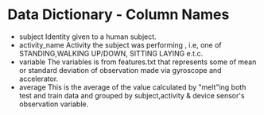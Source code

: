  Data Dictionary - Column Names
==================================
 
 - subject
	Identity given to a human subject.
 - activity_name
	Activity the subject was performing , i.e, one of STANDING,WALKING UP/DOWN, SITTING LAYING e.t.c.
 - variable
	The variables is from features.txt that represents some of mean or standard deviation of observation made via gyroscope and accelerator.
 - average
	This is the average of the value calculated by "melt"ing both test and train data and grouped by subject,activity & device sensor's observation variable.